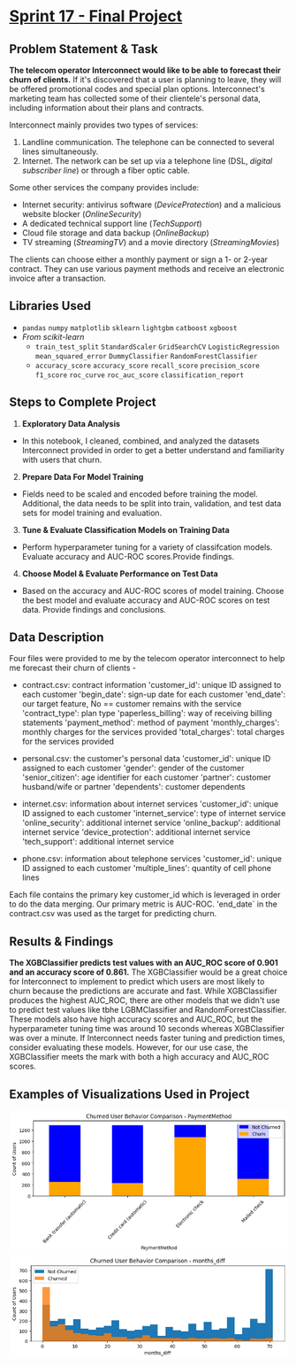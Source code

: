 # [Sprint 17 - Final Project](https://github.com/brandon-levan/TripleTen-Data-Science-Projects/blob/main/Sprint%2017%20-%20Final%20Project/Sprint_17_Project.ipynb)

## Problem Statement & Task
**The telecom operator Interconnect would like to be able to forecast their churn of clients.** If it's discovered that a user is planning to leave, they will be offered promotional codes and special plan options. Interconnect's marketing team has collected some of their clientele's personal data, including information about their plans and contracts.

Interconnect mainly provides two types of services:

1. Landline communication. The telephone can be connected to several lines simultaneously.
2. Internet. The network can be set up via a telephone line (DSL, *digital subscriber line*) or through a fiber optic cable.

Some other services the company provides include:

- Internet security: antivirus software (*DeviceProtection*) and a malicious website blocker (*OnlineSecurity*)
- A dedicated technical support line (*TechSupport*)
- Cloud file storage and data backup (*OnlineBackup*)
- TV streaming (*StreamingTV*) and a movie directory (*StreamingMovies*)

The clients can choose either a monthly payment or sign a 1- or 2-year contract. They can use various payment methods and receive an electronic invoice after a transaction.

## Libraries Used
 - `pandas` `numpy` `matplotlib` `sklearn` `lightgbm` `catboost` `xgboost`
 - *From scikit-learn*
    - `train_test_split` `StandardScaler` `GridSearchCV` `LogisticRegression` `mean_squared_error` `DummyClassifier` `RandomForestClassifier`
    -  `accuracy_score` `accuracy_score` `recall_score` `precision_score` `f1_score` `roc_curve` `roc_auc_score` `classification_report`

## Steps to Complete Project

1. **Exploratory Data Analysis**
 - In this notebook, I cleaned, combined, and analyzed the datasets Interconnect provided in order to get a better understand and familiarity with users that churn. 
2. **Prepare Data For Model Training**
 - Fields need to be scaled and encoded before training the model. Additional, the data needs to be split into train, validation, and test data sets for model training and evaluation. 
3. **Tune & Evaluate Classification Models on Training Data**
 - Perform hyperparameter tuning for a variety of classifcation models. Evaluate accuracy and AUC-ROC scores.Provide findings.
4. **Choose Model & Evaluate Performance on Test Data**
 - Based on the accuracy and AUC-ROC scores of model training. Choose the best model and evaluate accuracy and AUC-ROC scores on test data. Provide findings and conclusions. 
    
## Data Description

Four files were provided to me by the telecom operator interconnect to help me forecast their churn of clients - 

- contract.csv: contract information
'customer_id': unique ID assigned to each customer
'begin_date': sign-up date for each customer
'end_date': our target feature, No == customer remains with the service
'contract_type': plan type
'paperless_billing': way of receiving billing statements
'payment_method': method of payment
'monthly_charges': monthly charges for the services provided
'total_charges': total charges for the services provided

- personal.csv: the customer's personal data
'customer_id': unique ID assigned to each customer
'gender': gender of the customer
'senior_citizen': age identifier for each customer
'partner': customer husband/wife or partner
'dependents': customer dependents

- internet.csv: information about internet services
'customer_id': unique ID assigned to each customer
'internet_service': type of internet service
'online_security': additional internet service
'online_backup': additional internet service
'device_protection': additional internet service
'tech_support': additional internet service

- phone.csv: information about telephone services
'customer_id': unique ID assigned to each customer
'multiple_lines': quantity of cell phone lines

Each file contains the primary key customer_id which is leveraged in order to do the data merging. Our primary metric is AUC-ROC. 'end_date` in the contract.csv was used as the target for predicting churn. 

## Results & Findings

**The XGBClassifier predicts test values with an AUC_ROC score of 0.901 and an accuracy score of 0.861.** The XGBClassifier would be a great choice for Interconnect to implement to predict which users are most likely to churn because the predictions are accurate and fast. While XGBClassifier produces the highest AUC_ROC, there are other models that we didn't use to predict test values like tbhe LGBMClassifier and RandomForrestClassifier. These models also have high accuracy scores and AUC_ROC, but the hyperparameter tuning time was around 10 seconds whereas XGBClassifier was over a minute. If Interconnect needs faster tuning and prediction times, consider evaluating these models. However, for our use case, the XGBClassifier meets the mark with both a high accuracy and AUC_ROC scores.

## Examples of Visualizations Used in Project
![alt text](https://github.com/brandon-levan/TripleTen-Data-Science-Projects/blob/main/Sprint%2017%20-%20Final%20Project/Assets/categorical_features.png)
![alt text](https://github.com/brandon-levan/TripleTen-Data-Science-Projects/blob/main/Sprint%2017%20-%20Final%20Project/Assets/numerical_features.png)
